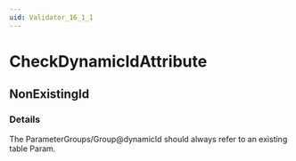 ```yaml
---
uid: Validator_16_1_1
---
```


# CheckDynamicIdAttribute

## NonExistingId

<!-- Description, Properties, ... sections are auto-generated. -->
<!-- REPLACE ME AUTO-GENERATION -->

### Details

The ParameterGroups/Group@dynamicId should always refer to an existing table Param.

<!-- Uncomment to add example code -->
<!--### Example code-->
